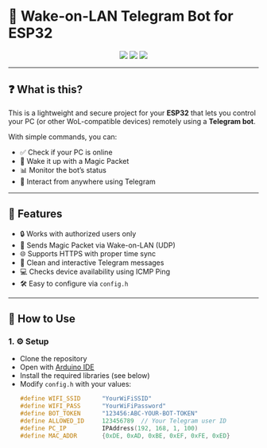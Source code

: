 # 🔌 Wake-on-LAN Telegram Bot for ESP32

<div align="center">
  <img src="https://img.shields.io/badge/platform-ESP32-blue.svg" />
  <img src="https://img.shields.io/badge/telegram-bot-blue?logo=telegram" />
  <img src="https://img.shields.io/badge/status-online-brightgreen" />
</div>

---

## ❓ What is this?

This is a lightweight and secure project for your **ESP32** that lets you control your PC (or other WoL-compatible devices) remotely using a **Telegram bot**.

With simple commands, you can:
- ✅ Check if your PC is online
- 🚀 Wake it up with a Magic Packet
- 📊 Monitor the bot’s status
- 💬 Interact from anywhere using Telegram

---

## 🎯 Features

- 🔒 Works with authorized users only
- 📡 Sends Magic Packet via Wake-on-LAN (UDP)
- 🌐 Supports HTTPS with proper time sync
- 💬 Clean and interactive Telegram messages
- 💻 Checks device availability using ICMP Ping
- 🛠️ Easy to configure via `config.h`

---

## 🚀 How to Use

### 1. ⚙️ Setup

- Clone the repository
- Open with [Arduino IDE](https://www.arduino.cc/en/software)
- Install the required libraries (see below)
- Modify `config.h` with your values:
  ```cpp
  #define WIFI_SSID      "YourWiFiSSID"
  #define WIFI_PASS      "YourWiFiPassword"
  #define BOT_TOKEN      "123456:ABC-YOUR-BOT-TOKEN"
  #define ALLOWED_ID     123456789  // Your Telegram user ID
  #define PC_IP          IPAddress(192, 168, 1, 100)
  #define MAC_ADDR       {0xDE, 0xAD, 0xBE, 0xEF, 0xFE, 0xED}
